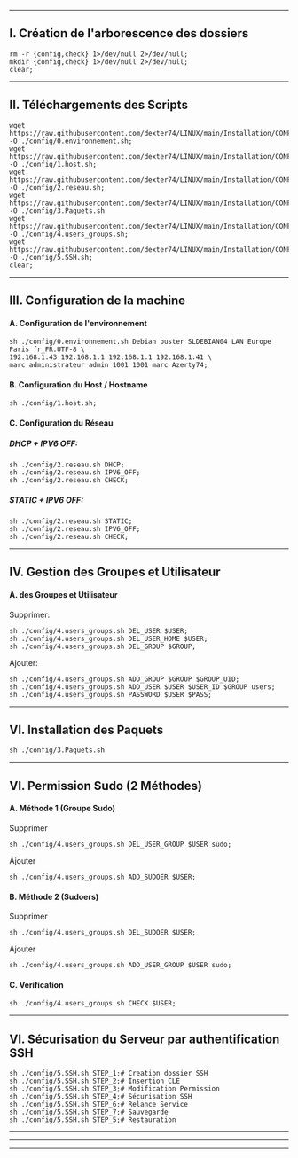 -----------------------------------------------------------------------------------------------------

## I. Création de l'arborescence des dossiers
````console
rm -r {config,check} 1>/dev/null 2>/dev/null;
mkdir {config,check} 1>/dev/null 2>/dev/null;
clear;
````

-----------------------------------------------------------------------------------------------------

## II. Téléchargements des Scripts
````console
wget https://raw.githubusercontent.com/dexter74/LINUX/main/Installation/CONFIG/0.environnement.sh -O ./config/0.environnement.sh;
wget https://raw.githubusercontent.com/dexter74/LINUX/main/Installation/CONFIG/1.host.sh          -O ./config/1.host.sh;
wget https://raw.githubusercontent.com/dexter74/LINUX/main/Installation/CONFIG/2.reseau.sh        -O ./config/2.reseau.sh;
wget https://raw.githubusercontent.com/dexter74/LINUX/main/Installation/CONFIG/3.Paquets.sh       -O ./config/3.Paquets.sh
wget https://raw.githubusercontent.com/dexter74/LINUX/main/Installation/CONFIG/4.users_groups.sh  -O ./config/4.users_groups.sh;
wget https://raw.githubusercontent.com/dexter74/LINUX/main/Installation/CONFIG/SSH.sh             -O ./config/5.SSH.sh;
clear;
````

-----------------------------------------------------------------------------------------------------

## III. Configuration de la machine

#### A. Configuration de l'environnement
````console
sh ./config/0.environnement.sh Debian buster SLDEBIAN04 LAN Europe Paris fr_FR.UTF-8 \
192.168.1.43 192.168.1.1 192.168.1.1 192.168.1.41 \
marc administrateur admin 1001 1001 marc Azerty74;
````

#### B. Configuration du Host / Hostname
````console
sh ./config/1.host.sh;
````

#### C. Configuration du Réseau

##### DHCP + IPV6 OFF:
````console
sh ./config/2.reseau.sh DHCP;
sh ./config/2.reseau.sh IPV6_OFF;
sh ./config/2.reseau.sh CHECK;
````

##### STATIC + IPV6 OFF:
````console
sh ./config/2.reseau.sh STATIC;
sh ./config/2.reseau.sh IPV6_OFF;
sh ./config/2.reseau.sh CHECK;
````

-----------------------------------------------------------------------------------------------------

## IV. Gestion des Groupes et Utilisateur

#### A. des Groupes et Utilisateur

Supprimer:
````console
sh ./config/4.users_groups.sh DEL_USER $USER;
sh ./config/4.users_groups.sh DEL_USER_HOME $USER;
sh ./config/4.users_groups.sh DEL_GROUP $GROUP;
````

Ajouter:
````console
sh ./config/4.users_groups.sh ADD_GROUP $GROUP $GROUP_UID;
sh ./config/4.users_groups.sh ADD_USER $USER $USER_ID $GROUP users;
sh ./config/4.users_groups.sh PASSWORD $USER $PASS;
````

-----------------------------------------------------------------------------------------------------

## VI. Installation des Paquets 
````console
sh ./config/3.Paquets.sh
````



-----------------------------------------------------------------------------------------------------

## VI. Permission Sudo (2 Méthodes)

#### A. Méthode 1 (Groupe Sudo)

Supprimer
````console
sh ./config/4.users_groups.sh DEL_USER_GROUP $USER sudo;
````

Ajouter
````console
sh ./config/4.users_groups.sh ADD_SUDOER $USER;
````


#### B. Méthode 2 (Sudoers)

Supprimer
````console
sh ./config/4.users_groups.sh DEL_SUDOER $USER;
````

Ajouter
````console
sh ./config/4.users_groups.sh ADD_USER_GROUP $USER sudo;
````


#### C. Vérification
````console
sh ./config/4.users_groups.sh CHECK $USER;
````

-----------------------------------------------------------------------------------------------------

## VI. Sécurisation du Serveur par authentification SSH
```
sh ./config/5.SSH.sh STEP_1;# Creation dossier SSH
sh ./config/5.SSH.sh STEP_2;# Insertion CLE
sh ./config/5.SSH.sh STEP_3;# Modification Permission
sh ./config/5.SSH.sh STEP_4;# Sécurisation SSH
sh ./config/5.SSH.sh STEP_6;# Relance Service
sh ./config/5.SSH.sh STEP_7;# Sauvegarde
sh ./config/5.SSH.sh STEP_5;# Restauration
```

-----------------------------------------------------------------------------------------------------

-----------------------------------------------------------------------------------------------------

-----------------------------------------------------------------------------------------------------

